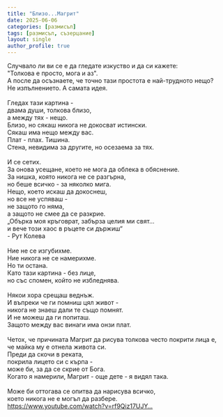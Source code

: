 ```yaml
---
title: "Близо...Магрит"
date: 2025-06-06
categories: [размисъл]
tags: [размисъл, съзерцание]
layout: single
author_profile: true
---
```


Случвало ли ви се е да гледате изкуство и да си кажете: <br/>
"Толкова е просто, мога и аз". <br/>
А после да осъзнаете, че точно тази простота е най-трудното нещо? <br/>
Не изпълнението. А самата идея. <br/>
 <br/>
Гледах тази картина - <br/>
двама души, толкова близо, <br/>
а между тях - нещо. <br/>
Близо, но сякаш никога не докосват истински. <br/>
Сякаш има нещо между вас. <br/>
Плат - плах. Тишина. <br/>
Стена, невидима за другите, но осезаема за тях. <br/>
 <br/>
И се сетих. <br/>
За онова усещане, което не мога да облека в обяснение. <br/>
За нишка, която никога не се разгърна, <br/>
но беше всичко - за няколко мига. <br/>
Нещо, което искаш да докоснеш, <br/>
но все не успяваш - <br/>
не защото го няма, <br/>
а защото не смее да се разкрие. <br/>
    „Обърка моя кръговрат, забърза целия ми свят... <br/>
    и вече този хаос в ръцете си държиш“ <br/>
    - Рут Колева <br/>
     <br/>
Ние не се изгубихме. <br/>
Ние никога не се намерихме. <br/>
Но ти остана. <br/>
Като тази картина - без лице, <br/>
но със спомен, който не избледнява. <br/>
 <br/>
Някои хора срещаш веднъж. <br/>
И въпреки че ги помниш цял живот - <br/>
никога не знаеш дали те също помнят. <br/>
И не можеш да ги попиташ. <br/>
Защото между вас винаги има онзи плат. <br/>
 <br/>
Четох, че причината Магрит да рисува толкова често покрити лица е, <br/>
че майка му е отнела живота си. <br/>
Преди да скочи в реката, <br/>
покрила лицето си с кърпа - <br/>
може би, за да се скрие от Бога. <br/>
Когато я намерили, Магрит - още дете - я видял така. <br/>
 <br/>
Може би оттогава се опитва да нарисува всичко, <br/>
което никога не е могъл да разбере. <br/>
https://www.youtube.com/watch?v=rf9Qiz17UJY…